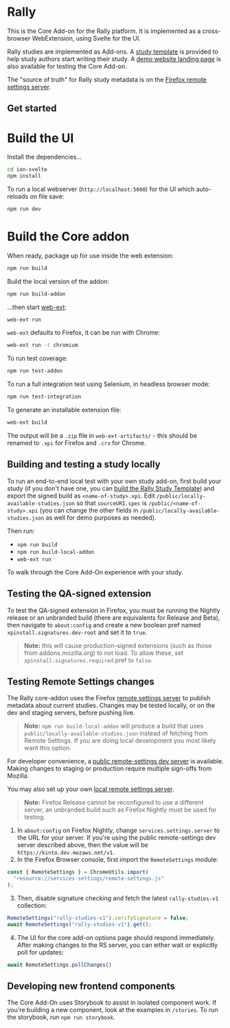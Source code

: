 # Rally

This is the Core Add-on for the Rally platform. It is implemented as a cross-browser WebExtension, using Svelte for the UI.

Rally studies are implemented as Add-ons. A [study template](https://github.com/mozilla-rally/study-template) is provided to help study authors start writing their study. A [demo website landing page](https://mozilla-rally.github.io/core-addon) is also available for testing the Core Add-on.

The "source of truth" for Rally study metadata is on the [Firefox remote settings server](https://firefox.settings.services.mozilla.com/v1/buckets/main/collections/pioneer-study-addons-v1/records).

## Get started

# Build the UI

Install the dependencies...

```bash
cd ion-svelte
npm install
```

To run a local webserver (`http://localhost:5000`) for the UI which auto-reloads on file save:

```bash
npm run dev
```

# Build the Core addon

When ready, package up for use inside the web extension:

```bash
npm run build
```

Build the local version of the addon:

```bash
npm run build-addon
```

...then start [web-ext](https://github.com/mozilla/web-ext):

```bash
web-ext run
```

`web-ext` defaults to Firefox, it can be run with Chrome:

```bash
web-ext run -t chromium
```

To run test coverage:

```bash
npm run test-addon
```

To run a full integration test using Selenium, in headless browser mode:

```bash
npm run test-integration
```

To generate an installable extension file:

```bash
web-ext build
```

The output will be a `.zip` file in `web-ext-artifacts/` - this should be renamed to `.xpi` for Firefox and `.crx` for Chrome.

## Building and testing a study locally

To run an end-to-end local test with your own study add-on, first build your study (if you don't have one, you can [build the Rally Study Template](https://github.com/mozilla-rally/study-template)) and export the signed build as `<name-of-study>.xpi`. Edit `/public/locally-available-studies.json` so that `sourceURI.spec` is `/public/<name-of-study>.xpi` (you can change the other fields in `/public/locally-available-studies.json` as well for demo purposes as needed).

Then run:

- `npm run build`
- `npm run build-local-addon`
- `web-ext run`

To walk through the Core Add-On experience with your study.

## Testing the QA-signed extension

To test the QA-signed extension in Firefox, you must be running the Nightly release or an unbranded build (there are equivalents for Release and Beta), then navigate to `about:config` and create a new boolean pref named `xpinstall.signatures.dev-root` and set it to `true`.

> **Note:** this will cause production-signed extensions (such as those from addons.mozilla.org) to not load. To allow these, set `xpinstall.signatures.required` pref to `false`.

## Testing Remote Settings changes

The Rally core-addon uses the Firefox [remote settings server](https://remote-settings.readthedocs.io/en/latest/) to publish metadata about current studies.
Changes may be tested locally, or on the dev and staging servers, before pushing live.

> **Note:** `npm run build-local-addon` will produce a build that uses `public/locally-available-studies.json` instead of fetching from Remote Settings. If you are doing local development you most likely want this option.

For developer convenience, a [public remote-settings dev server](https://remote-settings.readthedocs.io/en/latest/tutorial-dev-server.html) is available. Making
changes to staging or production require multiple sign-offs from Mozilla.

You may also set up your own [local remote settings server](https://remote-settings.readthedocs.io/en/latest/tutorial-local-server.html).

> **Note:** Firefox Release cannot be reconfigured to use a different server, an unbranded build such as Firefox Nightly must be used for testing.

1. In `about:config` on Firefox Nightly, change `services.settings.server` to the URL for your server. If you're using the public remote-settings dev server
described above, then the value will be `https://kinto.dev.mozaws.net/v1`.
2. In the Firefox Browser console, first import the `RemoteSettings` module:
```js
const { RemoteSettings } = ChromeUtils.import(
  "resource://services-settings/remote-settings.js"
);
```
3. Then, disable signature checking and fetch the latest `rally-studies-v1` collection:
```js
RemoteSettings("rally-studies-v1").verifySignature = false;
await RemoteSettings("rally-studies-v1").get();
```
4. The UI for the core add-on options page should respond immediately. After making changes to the RS server, you can either wait or explicitly poll for updates:
```js
await RemoteSettings.pollChanges()
```

## Developing new frontend components

The Core Add-On uses Storybook to assist in isolated component work. If you're building a new component, look at the examples in `/stories`. To run the storybook, run `npm run storybook`.
